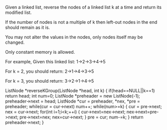 Given a linked list, reverse the nodes of a linked list k at a time and return its modified list.

If the number of nodes is not a multiple of k then left-out nodes in the end should remain as it is.

You may not alter the values in the nodes, only nodes itself may be changed.

Only constant memory is allowed.

For example,
Given this linked list: 1->2->3->4->5

For k = 2, you should return: 2->1->4->3->5

For k = 3, you should return: 3->2->1->4->5





ListNode *reverseKGroup(ListNode *head, int k)
{
        if(head==NULL||k==1) return head;
        int num=0;
        ListNode *preheader = new ListNode(-1);
        preheader->next = head;
        ListNode *cur = preheader, *nex, *pre = preheader;
        while(cur = cur->next) 
            num++;
        while(num>=k) {
            cur = pre->next;
            nex = cur->next;
            for(int i=1;i<k;++i) {
                cur->next=nex->next;
                nex->next=pre->next;
                pre->next=nex;
                nex=cur->next;
            }
            pre = cur;
            num-=k;
        }
        return preheader->next;
}
